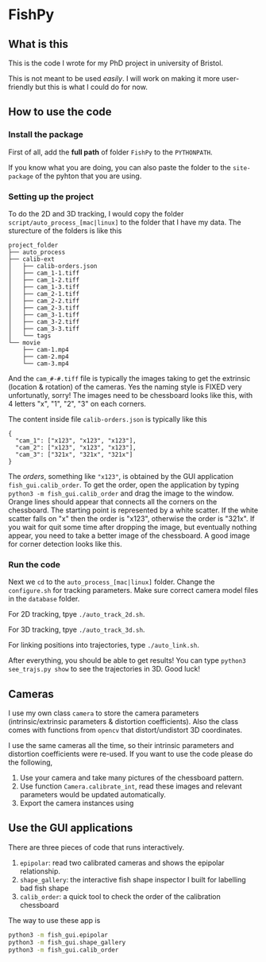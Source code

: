 # FishPy

## What is this

This is the code I wrote for my PhD project in university of Bristol.

This is not meant to be used *easily*. I will work on making it more user-friendly but this is what I could do for now.


## How to use the code

### Install the package

First of all, add the **full path** of folder `FishPy` to the `PYTHONPATH`.

If you know what you are doing, you can also paste the folder to the `site-package` of the pyhton that you are using.

### Setting up the project

To do the 2D and 3D tracking, I would copy the folder `script/auto_process_[mac|linux]` to the folder that I have my data. The sturecture of the folders is like this

```
project_folder
├── auto_process
├── calib-ext
│   ├── calib-orders.json
│   ├── cam_1-1.tiff
│   ├── cam_1-2.tiff
│   ├── cam_1-3.tiff
│   ├── cam_2-1.tiff
│   ├── cam_2-2.tiff
│   ├── cam_2-3.tiff
│   ├── cam_3-1.tiff
│   ├── cam_3-2.tiff
│   ├── cam_3-3.tiff
│   └── tags
└── movie
    ├── cam-1.mp4
    ├── cam-2.mp4
    └── cam-3.mp4
```

And the `cam_#-#.tiff` file is typically the images taking to get the extrinsic (location & rotation) of the cameras. Yes the naming style is FIXED very unfortunatly, sorry! The images need to be chessboard looks like this, with 4 letters "x", "1", "2", "3" on each corners.

The content inside file `calib-orders.json` is typically like this

```
{
  "cam_1": ["x123", "x123", "x123"],
  "cam_2": ["x123", "x123", "x123"],
  "cam_3": ["321x", "321x", "321x"]
}
```

The *orders*, something like `"x123"`, is obtained by the GUI application `fish_gui.calib_order`. To get the order, open the application by typing `python3 -m fish_gui.calib_order` and drag the image to the window. Orange lines should appear that connects all the corners on the chessboard. The starting point is represented by a white scatter. If the white scatter falls on "x" then the order is "x123", otherwise the order is "321x". If you wait for quit some time after dropping the image, but eventually nothing appear, you need to take a better image of the chessboard. A good image for corner detection looks like this.

### Run the code

Next we `cd` to the `auto_process_[mac|linux]` folder. Change the `configure.sh` for tracking parameters. Make sure correct camera model files in the `database` folder.

For 2D tracking, tpye `./auto_track_2d.sh`.

For 3D tracking, tpye `./auto_track_3d.sh`.

For linking positions into trajectories, type `./auto_link.sh`.

After everything, you should be able to get results! You can type `python3 see_trajs.py show` to see the trajectories in 3D. Good luck!


## Cameras

I use my own class `camera` to store the camera parameters (intrinsic/extrinsic parameters & distortion coefficients). Also the class comes with functions from `opencv` that distort/undistort 3D coordinates.

I use the same cameras all the time, so their intrinsic parameters and distortion coefficients were re-used. If you want to use the code please do the following,

1. Use your camera and take many pictures of the chessboard pattern.
2. Use function `Camera.calibrate_int`, read these images and relevant parameters would be updated automatically.
3. Export the camera instances using 

## Use the GUI applications

There are three pieces of code that runs interactively.

1. `epipolar`: read two calibrated cameras and shows the epipolar relationship.
2. `shape_gallery`: the interactive fish shape inspector I built for labelling bad fish shape
3. `calib_order`: a quick tool to check the order of the calibration chessboard

The way to use these app is

```sh
python3 -m fish_gui.epipolar
python3 -m fish_gui.shape_gallery
python3 -m fish_gui.calib_order
```
